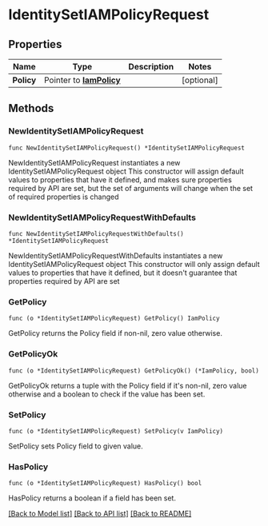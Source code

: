 # IdentitySetIAMPolicyRequest

## Properties

Name | Type | Description | Notes
------------ | ------------- | ------------- | -------------
**Policy** | Pointer to [**IamPolicy**](iamPolicy.md) |  | [optional] 

## Methods

### NewIdentitySetIAMPolicyRequest

`func NewIdentitySetIAMPolicyRequest() *IdentitySetIAMPolicyRequest`

NewIdentitySetIAMPolicyRequest instantiates a new IdentitySetIAMPolicyRequest object
This constructor will assign default values to properties that have it defined,
and makes sure properties required by API are set, but the set of arguments
will change when the set of required properties is changed

### NewIdentitySetIAMPolicyRequestWithDefaults

`func NewIdentitySetIAMPolicyRequestWithDefaults() *IdentitySetIAMPolicyRequest`

NewIdentitySetIAMPolicyRequestWithDefaults instantiates a new IdentitySetIAMPolicyRequest object
This constructor will only assign default values to properties that have it defined,
but it doesn't guarantee that properties required by API are set

### GetPolicy

`func (o *IdentitySetIAMPolicyRequest) GetPolicy() IamPolicy`

GetPolicy returns the Policy field if non-nil, zero value otherwise.

### GetPolicyOk

`func (o *IdentitySetIAMPolicyRequest) GetPolicyOk() (*IamPolicy, bool)`

GetPolicyOk returns a tuple with the Policy field if it's non-nil, zero value otherwise
and a boolean to check if the value has been set.

### SetPolicy

`func (o *IdentitySetIAMPolicyRequest) SetPolicy(v IamPolicy)`

SetPolicy sets Policy field to given value.

### HasPolicy

`func (o *IdentitySetIAMPolicyRequest) HasPolicy() bool`

HasPolicy returns a boolean if a field has been set.


[[Back to Model list]](../README.md#documentation-for-models) [[Back to API list]](../README.md#documentation-for-api-endpoints) [[Back to README]](../README.md)


